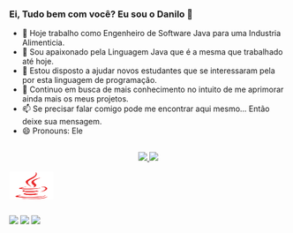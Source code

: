 ### Ei, Tudo bem com você? Eu sou o Danilo 👋

- 🔭 Hoje trabalho como Engenheiro de Software Java para uma Industria Alimenticia. 
- 🌱 Sou apaixonado pela Linguagem Java que é a mesma que trabalhado até hoje.
- 👯 Estou disposto a ajudar novos estudantes que se interessaram pela por esta linguagem de programação.
- 🤔 Continuo em busca de mais conhecimento no intuito de me aprimorar ainda mais os meus projetos.
- 📫 Se precisar falar comigo pode me encontrar aqui mesmo... Então deixe sua mensagem.
- 😄 Pronouns: Ele

##

<div align="center">
  <a href="https://github.com/Danilo1dev">
  <img height="180em" src="https://github-readme-stats.vercel.app/api?username=danilo1dev&show_icons=true&theme=dark&include_all_commits=true&count_private=true"/>
  <img height="180em" src="https://github-readme-stats.vercel.app/api/top-langs/?username=danilo1dev&layout=compact&langs_count=7&theme=dark"/>
</div>
 
<div style="display: inline_block"><br>
  
  <img align="center" alt="Rafa-Js" height="50" width="80" src="https://raw.githubusercontent.com/devicons/devicon/master/icons/java/java-plain.svg">
    
</div>
  
  ##

  <div> 
    
  <a href = "mailto:danilofoxlog@gmail.com"><img src="https://img.shields.io/badge/-Gmail-%23333?style=for-the-badge&logo=gmail&logoColor=white" target="_blank"></a>
  <a href="https://www.linkedin.com/in/danilo-silva-ferreira/" target="_blank"><img src="https://img.shields.io/badge/-LinkedIn-%230077B5?style=for-the-badge&logo=linkedin&logoColor=white" target="_blank"></a> 
  <a href="https://instagram.com/danilosilvabnb/" target="_blank"><img src="https://img.shields.io/badge/-Instagram-%23E4405F?style=for-the-badge&logo=instagram&logoColor=white" target="_blank"></a>
     
</div>
